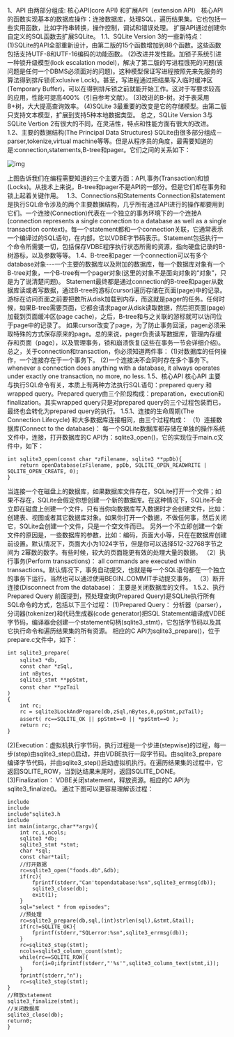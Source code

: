 1、API 
由两部分组成: 核心API(core API) 和扩展API（extension API）
核心API的函数实现基本的数据库操作：连接数据库，处理SQL，遍历结果集。它也包括一些实用函数，比如字符串转换，操作控制，调试和错误处理。
扩展API通过创建你自定义的SQL函数去扩展SQLite。
1.1、SQLite Version 3的一些新特点：
(1)SQLite的API全部重新设计，由第二版的15个函数增加到88个函数。这些函数包括支持UTF-8和UTF-16编码的功能函数。
(2)改进并发性能。加锁子系统引进一种锁升级模型(lock escalation model)，解决了第二版的写进程饿死的问题(该问题是任何一个DBMS必须面对的问题)。这种模型保证写进程按照先来先服务的算法得到排斥锁(Exclusive Lock)。甚至，写进程通过把结果写入临时缓冲区(Temporary Buffer)，可以在得到排斥锁之前就能开始工作。这对于写要求较高的应用，性能可提高400%（引自参考文献）。
(3)改进的B-树。对于表采用B+树，大大提高查询效率。
(4)SQLite 3最重要的改变是它的存储模型。由第二版只支持文本模型，扩展到支持5种本地数据类型。
总之，SQLite Version 3与SQLite Vertion 2有很大的不同，在灵活性，特点和性能方面有很大的改进。
1.2、主要的数据结构(The Principal Data Structures)
SQLite由很多部分组成－parser,tokenize,virtual machine等等。但是从程序员的角度，最需要知道的是:connection,statements,B-tree和pager。它们之间的关系如下：

![img](http://emanual.github.io/md-android/img/data_sqlite/16_sqlite.jpg) 
  
上图告诉我们在编程需要知道的三个主要方面：API,事务(Transaction)和锁(Locks)。从技术上来说，B-tree和pager不是API的一部分。但是它们却在事务和锁上起着关键作用。　
1.3、Connections和Statements
Connection和statement是执行SQL命令涉及的两个主要数据结构，几乎所有通过API进行的操作都要用到它们。一个连接(Connection)代表在一个独立的事务环境下的一个连接A (connection represents a single connection to a database as well as a single transaction context)。每一个statement都和一个connection关联，它通常表示一个编译过的SQL语句，在内部，它以VDBE字节码表示。Statement包括执行一个命令所需要一切，包括保存VDBE程序执行状态所需的资源，指向硬盘记录的B-树游标，以及参数等等。
1.4、B-tree和pager
一个connection可以有多个database对象---一个主要的数据库以及附加的数据库，每一个数据库对象有一个B-tree对象，一个B-tree有一个pager对象(这里的对象不是面向对象的“对象”，只是为了说清楚问题)。
Statement最终都是通过connection的B-tree和pager从数据库读或者写数据，通过B-tree的游标(cursor)遍历存储在页面(page)中的记录。游标在访问页面之前要把数所从disk加载到内存，而这就是pager的任务。任何时候，如果B-tree需要页面，它都会请求pager从disk读取数据，然后把页面(page)加载到页面缓冲区(page cache)，之后，B-tree和与之关联的游标就可以访问位于page中的记录了。
如果cursor改变了page，为了防止事务回滚，pager必须采取特殊的方式保存原来的page。总的来说，pager负责读写数据库，管理内存缓存和页面（page），以及管理事务，锁和崩溃恢复(这些在事务一节会详细介绍)。
总之，关于connection和transaction，你必须知道两件事：
(1)对数据库的任何操作，一个连接存在于一个事务下。
(2)一个连接决不会同时存在多个事务下。
whenever a connection does anything with a database, it always operates under exactly one
transaction, no more, no less.
1.5、核心API
核心API 主要与执行SQL命令有关，本质上有两种方法执行SQL语句：prepared query 和wrapped query。Prepared query由三个阶段构成：preparation，execution和finalization。其实wrapped query只是对prepared query的三个过程包装而已，最终也会转化为prepared query的执行。
1.5.1、连接的生命周期(The Connection Lifecycle)
和大多数据库连接相同，由三个过程构成：
（1）连接数据库(Connect to the database)：
每一个SQLite数据库都存储在单独的操作系统文件中，连接，打开数据库的C API为：sqlite3_open()，它的实现位于main.c文件中，如下：
```  
int sqlite3_open(const char *zFilename, sqlite3 **ppDb){
	return openDatabase(zFilename, ppDb, SQLITE_OPEN_READWRITE | SQLITE_OPEN_CREATE, 0);
}
```
当连接一个在磁盘上的数据库，如果数据库文件存在，SQLite打开一个文件；如果不存在，SQLite会假定你想创建一个新的数据库。在这种情况下，SQLite不会立即在磁盘上创建一个文件，只有当你向数据库写入数据时才会创建文件，比如：创建表、视图或者其它数据库对象。如果你打开一个数据，不做任何事，然后关闭它，SQLite会创建一个文件，只是一个空文件而已。
另外一个不立即创建一个新文件的原因是，一些数据库的参数，比如：编码，页面大小等，只在在数据库创建前设置。默认情况下，页面大小为1024字节，但是你可以选择512-32768字节之间为 2幂数的数字。有些时候，较大的页面能更有效的处理大量的数据。
（2）执行事务(Perform transactions)：
all commands are executed within transactions。默认情况下，事务自动提交，也就是每一个SQL语句都在一个独立的事务下运行。当然也可以通过使用BEGIN..COMMIT手动提交事务。
（3）断开连接(Disconnect from the database)：
主要是关闭数据库的文件。
1.5.2、执行Prepared Query
前面提到，预处理查询(Prepared Query)是SQLite执行所有SQL命令的方式，包括以下三个过程：
(1)Prepared Query：
分析器（parser），分词器(tokenizer)和代码生成器(code generator)把SQL Statement编译成VDBE字节码，编译器会创建一个statement句柄(sqlite3_stmt)，它包括字节码以及其它执行命令和遍历结果集的所有资源。
相应的C API为sqlite3_prepare()，位于prepare.c文件中，如下：
```  
int sqlite3_prepare(
	sqlite3 *db,　
	const char *zSql,
	int nBytes,　
	sqlite3_stmt **ppStmt,
	const char **pzTail　
)
{
	int rc;
	rc = sqlite3LockAndPrepare(db,zSql,nBytes,0,ppStmt,pzTail);
	assert( rc==SQLITE_OK || ppStmt==0 || *ppStmt==0 );　
	return rc;
}
```
(2)Execution：虚拟机执行字节码，执行过程是一个步进(stepwise)的过程，每一步(step)由sqlite3_step()启动，并由VDBE执行一段字节码。由sqlite3_prepare编译字节代码，并由sqlite3_step()启动虚拟机执行。在遍历结果集的过程中，它返回SQLITE_ROW，当到达结果末尾时，返回SQLITE_DONE。
(3)Finalization：
VDBE关闭statement，释放资源。相应的C API为sqlite3_finalize()。
通过下图可以更容易理解该过程：
```  
include
include
include"sqlite3.h
include
int main(intargc,char**argv){
	int rc,i,ncols;
	sqlite3 *db;
	sqlite3_stmt *stmt;
	char *sql;
	const char*tail;
	//打开数据
	rc=sqlite3_open("foods.db",&db);
	if(rc){
		fprintf(stderr,"Can'topendatabase:%sn",sqlite3_errmsg(db));
		sqlite3_close(db);
		exit(1);
	}
	sql="select * from episodes";
	//预处理
	rc=sqlite3_prepare(db,sql,(int)strlen(sql),&stmt,&tail);
	if(rc!=SQLITE_OK){
		fprintf(stderr,"SQLerror:%sn",sqlite3_errmsg(db));
	}
	rc=sqlite3_step(stmt);
	ncols=sqlite3_column_count(stmt);
	while(rc==SQLITE_ROW){
		for(i=0;ifprintf(stderr,"'%s'",sqlite3_column_text(stmt,i));
	}
	fprintf(stderr,"n");
	rc=sqlite3_step(stmt);
}
//释放statement
sqlite3_finalize(stmt);
//关闭数据库
sqlite3_close(db);
return0;
}
```
